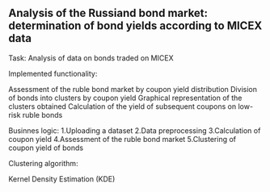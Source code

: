 ## Analysis of the Russiand bond market: determination of bond yields according to MICEX data

Task: Analysis of data on bonds traded on MICEX

Implemented functionality: 

Assessment of the ruble bond market by coupon yield distribution
Division of bonds into clusters by coupon yield
Graphical representation of the clusters obtained
Calculation of the yield of subsequent coupons on low-risk ruble bonds

Businnes logic:
1.Uploading a dataset
2.Data preprocessing
3.Calculation of coupon yield
4.Assessment of the ruble bond market
5.Clustering of coupon yield of bonds


Clustering algorithm:

Kernel Density Estimation (KDE)


